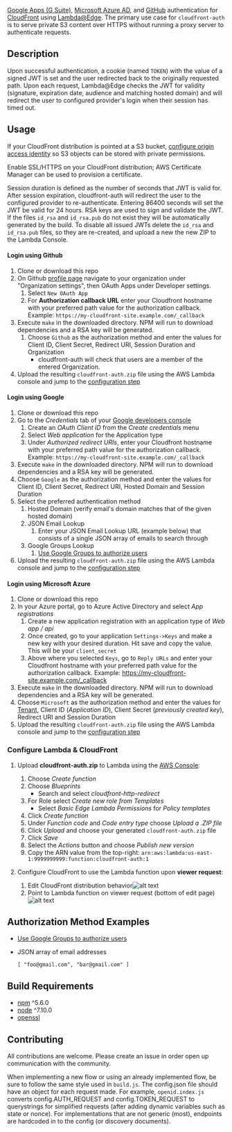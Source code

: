 [Google Apps (G Suite)](https://developers.google.com/identity/protocols/OpenIDConnect), [Microsoft Azure AD](https://docs.microsoft.com/en-us/azure/active-directory/develop/active-directory-protocols-oauth-code), and [GitHub](https://developer.github.com/apps/building-oauth-apps/authorization-options-for-oauth-apps/) authentication for [CloudFront](https://aws.amazon.com/cloudfront/) using [Lambda@Edge](http://docs.aws.amazon.com/lambda/latest/dg/lambda-edge.html). The primary use case for `cloudfront-auth` is to serve private S3 content over HTTPS without running a proxy server to authenticate requests.

## Description
Upon successful authentication, a cookie (named `TOKEN`) with the value of a signed JWT is set and the user redirected back to the originally requested path. Upon each request, Lambda@Edge checks the JWT for validity (signature, expiration date, audience and matching hosted domain) and will redirect the user to configured provider's login when their session has timed out.

## Usage
If your CloudFront distribution is pointed at a S3 bucket, [configure origin access identity](http://docs.aws.amazon.com/AmazonCloudFront/latest/DeveloperGuide/private-content-restricting-access-to-s3.html#private-content-creating-oai-console) so S3 objects can be stored with private permissions.

Enable SSL/HTTPS on your CloudFront distribution; AWS Certificate Manager can be used to provision a certificate.

Session duration is defined as the number of seconds that JWT is valid for. After session expiration, cloudfront-auth will redirect the user to the configured provider to re-authenticate. Entering 86400 seconds will set the JWT be valid for 24 hours. RSA keys are used to sign and validate the JWT. If the files `id_rsa` and `id_rsa.pub` do not exist they will be automatically generated by the build. To disable all issued JWTs delete the `id_rsa` and `id_rsa.pub` files, so they are re-created, and upload a new the new ZIP to the Lambda Console.

#### Login using Github

1. Clone or download this repo
1. On Github [profile page](https://github.com/settings/profile) navigate to your organization under "Organization settings", then OAuth Apps under Developer settings.
    1. Select `New OAuth App`
    1. For __Authorization callback URL__ enter your Cloudfront hostname with your preferred path value for the authorization callback. Example: `https://my-cloudfront-site.example.com/_callback`
1. Execute `make` in the downloaded directory. NPM will run to download dependencies and a RSA key will be generated.
    1. Choose `Github` as the authorization method and enter the values for Client ID, Client Secret, Redirect URI, Session Duration and Organization
        -  cloudfront-auth will check that users are a member of the entered Organization.
1. Upload the resulting `cloudfront-auth.zip` file using the AWS Lambda console and jump to the [configuration step](#configure-cloudfront)

#### Login using Google

1. Clone or download this repo
1. Go to the *Credentials* tab of your [Google developers console](https://console.developers.google.com)
    1. Create an *OAuth Client ID* from the *Create credentials* menu
    1. Select *Web application* for the Application type
    1. Under *Authorized redirect URIs*, enter your Cloudfront hostname with your preferred path value for the authorization callback. Example: `https://my-cloudfront-site.example.com/_callback`
1. Execute `make` in the downloaded directory. NPM will run to download dependencies and a RSA key will be generated.
1. Choose `Google` as the authorization method and enter the values for Client ID, Client Secret, Redirect URI, Hosted Domain and Session Duration
1. Select the preferred authentication method
    1. Hosted Domain (verify email's domain matches that of the given hosted domain) 
    1. JSON Email Lookup
        1. Enter your JSON Email Lookup URL (example below) that consists of a single JSON array of emails to search through
    1. Google Groups Lookup
        1. [Use Google Groups to authorize users](https://github.com/Widen/cloudfront-auth/wiki/Google-Groups-Setup)
1. Upload the resulting `cloudfront-auth.zip` file using the AWS Lambda console and jump to the [configuration step](#configure-cloudfront)

#### Login using Microsoft Azure

1. Clone or download this repo
1. In your Azure portal, go to Azure Active Directory and select *App registrations*
    1. Create a new application registration with an application type of *Web app / api*
    1. Once created, go to your application `Settings->Keys` and make a new key with your desired duration.  Hit save and copy the value.  This will be your `client_secret`
    1. Above where you selected `Keys`, go to `Reply URLs` and enter your Cloudfront hostname with your preferred path value for the authorization callback. Example: https://my-cloudfront-site.example.com/_callback
1. Execute `make` in the downloaded directory. NPM will run to download dependencies and a RSA key will be generated.
1. Choose `Microsoft` as the authorization method and enter the values for [Tenant](https://docs.microsoft.com/en-us/azure/active-directory/develop/active-directory-howto-tenant), Client ID (*Application ID*), Client Secret (*previously created key*), Redirect URI and Session Duration 
1. Upload the resulting `cloudfront-auth.zip` file using the AWS Lambda console and jump to the [configuration step](#configure-cloudfront)

### Configure Lambda & CloudFront

1. Upload __cloudfront-auth.zip__ to Lambda using the [AWS Console](https://console.aws.amazon.com/lambda/home):
    1. Choose _Create function_
    1. Choose _Blueprints_
        - Search and select _cloudfront-http-redirect_
    1. For Role select _Create new role from Templates_
        - Select _Basic Edge Lambda Permissions_ for _Policy templates_
    1. Click _Create function_
    1. Under _Function code_ and _Code entry type_ choose _Upload a .ZIP file_
    1. Click _Upload_ and choose your generated `cloudfront-auth.zip` file
    1. Click _Save_
    1. Select the _Actions_ button and choose _Publish new version_
    1. Copy the ARN value from the top-right: `arn:aws:lambda:us-east-1:9999999999:function:cloudfront-auth:1`

1. Configure CloudFront to use the Lambda function upon **viewer request**:

   1. Edit CloudFront distribution behavior![alt text](https://lh3.googleusercontent.com/T4b26lGh3yu4SSxXAG3Vb63iuWxTXkqgFTiXNp5i-NCGQ6AgH_Lal5CYse6gZJOpjSK8xKi9kuF8niPKbqjbrTFYDB7n6ZNv-mANWytL_zatFwDamFQZ_1RnDnEAGkXfrKONRNfJh6w8qjLHKuCk1JWnqsIWYnIr44J2j6wFKceasggPxnh8IfhC869-Pz3GRC6AvURWLOVoQWZI5tp7NQ6U4NGZ-dI-bEjOSTqx96PEnlbIY4r-Js76SgbKI_94aow5eMXmhbGFcsheUIZ5jRXJ6NT9Z3SpPEw0tvJwqDEs5UyM8xva_Ghb33EsV3bfDzZbaKoCXk3diKnBCV5BTpfx8szaiOxiqHZY8wfFEZfkeZi-sZECSAECcnXcIWVEGId52vjtQmNi0krfwcAUSHzkEMB3E3jHMH2fd8q3Pp8YO5w1A2wgAE_SDVuT6JRS-i1vFoRx-OkfSpNI4kdY7Uh4MxvP6fR_hNVPCxilM9y0D_S8ln7MWAPE_7V3RkV214SObk_PoU4dW3u67PD1BUfD8kR96Kf6UV8s5IhM61ks9u1PvbFj822y51CWAhTRe02tcwPdB9Km0jbYXYgzkPFkzPXCYCKeTLCg0m2m4HAUS5SL7P3ftYN98FyOdYYrbtmYiJtwatH6gjwfyX6ENc2rDMa4A8Q=w1684-h586-no "Edit behavior")
   1. Point to Lambda function on viewer request (bottom of edit page)![alt text](https://lh3.googleusercontent.com/9YGTDMxX-9q_3GhW-w9ORcWejG3ZoQUBhviVb3_Dr1iCuvbmvSHM0WXLZ5UrlvUzkuDcfBtJJMqF5C7kWdJuG5P2abOiBNhLoxTF41oQqOzyWofio6TCTW_56SjjaMCzDyocusbx9GzOaJNHAWIIvDXByLwfHCaWQf7VcGdBx4WnwKwvq5_08Pv2G2JIkznTRzSrpd6KbMpkSUT7H3dOO-mZbPEl6NKvmIJ0iAW834R4KSx0gHEtzTLYu6FPN0oWHkQwGHh2x4kmBaSp1WyxaE98okVe3QMZ_bYPt2NDVSQHuPcd3mOQAjJBNnyBoq5zgJYe5r5AdSbyIJ7bfJDthUcqk_ZL67DJ39_NkFrdyJN2A5n5Iunn2axtN7vMlsi54WxfcQFpxTs3x_2QPRYGEaYUnjuLVpS7ZdlDgp3-46pUqEISCOAVb5wMU2lY4KFEdEiSOccKcvjuyK25GxvDvGkZTR5xP6DRm8A6uOmQbOEEL5M9OMB0_OS5pMW_DWAnXeqwHSLZk42Wc58YyJlLSZ0WBnFPvAHoEuV2N-mYL6NhKSoLBEK_HM6TyEH03SolS6baVyTH_cPSDwya-N7EQtnyM1aL3WKaKv6V_ETTH3g8zOB-EydUbjpEEPyUJrjqFsrHNQieeksEGIWe0gqX93r7FpxiLXk=w1528-h298-no "Point to Lambda function on viewer request")


## Authorization Method Examples

- [Use Google Groups to authorize users](https://github.com/Widen/cloudfront-auth/wiki/Google-Groups-Setup)

- JSON array of email addresses

    ```
    [ "foo@gmail.com", "bar@gmail.com" ]
    ```

## Build Requirements
 - [npm](https://www.npmjs.com/) ^5.6.0
 - [node](https://nodejs.org/en/) ^7.10.0
 - [openssl](https://www.openssl.org)

## Contributing
All contributions are welcome. Please create an issue in order open up communication with the community.

When implementing a new flow or using an already implemented flow, be sure to follow the same style used in `build.js`. The config.json file should have an object for each request made. For example, `openid.index.js` converts config.AUTH_REQUEST and config.TOKEN_REQUEST to querystrings for simplified requests (after adding dynamic variables such as state or nonce). For implementations that are not generic (most), endpoints are hardcoded in to the config (or discovery documents).
